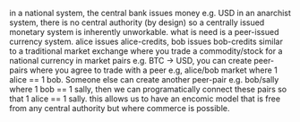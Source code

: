 in a national system, the central bank issues money e.g. USD
in an anarchist system, there is no central authority (by design) so a centrally issued monetary system is inherently unworkable.
what is need is a peer-issued currency system.
alice issues alice-credits, bob issues bob-credits
similar to a traditional market exchange where you trade a commodity/stock for a national currency in market pairs e.g. BTC -> USD, you can create peer-pairs where you agree to trade with a peer e.g, alice/bob market where 1 alice == 1 bob.
Someone else can create another peer-pair e.g. bob/sally where 1 bob == 1 sally, then we can programatically connect these pairs so that 1 alice == 1 sally. this allows us to have an encomic model that is free from any central authority but where commerce is possible.